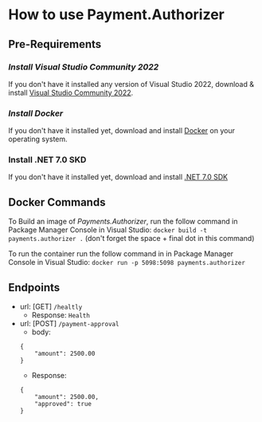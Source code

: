 # How to use Payment.Authorizer

## Pre-Requirements
### _Install Visual Studio Community 2022_
If you don't have it installed any version of Visual Studio 2022, download & install [Visual Studio Community 2022](https://c2rsetup.officeapps.live.com/c2r/downloadVS.aspx?sku=community&channel=Release&version=VS2022&source=VSLandingPage&cid=2030:3e3b259ce50a4c5d928825e3b52b891b).
### _Install Docker_
If you don't have it installed yet, download and install [Docker](https://www.docker.com/get-started/) on your operating system.
### Install .NET 7.0 SKD
If you don't have it installed yet, download and install [.NET 7.0 SDK](https://dotnet.microsoft.com/es-es/download/dotnet/7.0)

## Docker Commands
To Build an image of _Payments.Authorizer_, run the follow command in Package Manager Console in Visual Studio:
`docker build -t payments.authorizer .` (don't forget the space + final dot in this command)

To run the container run the follow command in in Package Manager Console in Visual Studio:
`docker run -p 5098:5098 payments.authorizer`

## Endpoints
 - url: [GET] `/healtly`
	- Response: `Health`
 - url: [POST] `/payment-approval`
	- body:
	```
	{
		"amount": 2500.00
	}
	```
	- Response:
	```
	{
		"amount": 2500.00,
		"approved": true
	}
	```